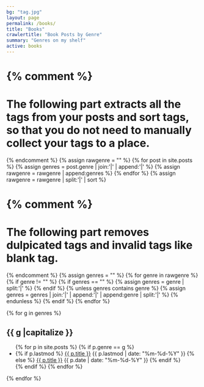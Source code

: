```yaml
---
bg: "tag.jpg"
layout: page
permalink: /books/
title: "Books"
crawlertitle: "Book Posts by Genre"
summary: "Genres on my shelf"
active: books
---
```


{% comment %}
=======================
The following part extracts all the tags from your posts and sort tags, so that you do not need to manually collect your tags to a place.
=======================
{% endcomment %}
{% assign rawgenre = "" %}
{% for post in site.posts %}
	{% assign genres = post.genre | join:'|' | append:'|' %}
	{% assign rawgenre = rawgenre | append:genres %}
{% endfor %}
{% assign rawgenre = rawgenre | split:'|' | sort %}

{% comment %}
=======================
The following part removes dulpicated tags and invalid tags like blank tag.
=======================
{% endcomment %}
{% assign genres = "" %}
{% for genre in rawgenre %}
	{% if genre != "" %}
		{% if genres == "" %}
			{% assign genres = genre | split:'|' %}
		{% endif %}
		{% unless genres contains genre %}
			{% assign genres = genres | join:'|' | append:'|' | append:genre | split:'|' %}
		{% endunless %}
	{% endif %}
{% endfor %}





{% for g in genres %}

  <h2 class="category-key" id="{{ g | downcase }}">{{ g |capitalize }}</h2>

  <ul class="year">
    {% for p in site.posts %}
      {% if p.genre == g %}
        <li>
          {% if p.lastmod %}
            <a href="{{ p.url | relative_url}}">{{ p.title }}</a>
            <span class="date">{{ p.lastmod | date: "%m-%d-%Y"  }}</span>
          {% else %}
            <a href="{{ p.url | relative_url}}">{{ p.title }}</a>
            <span class="date">{{ p.date | date: "%m-%d-%Y"  }}</span>
          {% endif %}
        </li>
      {% endif %}
    {% endfor %}
  </ul>
{% endfor %}
